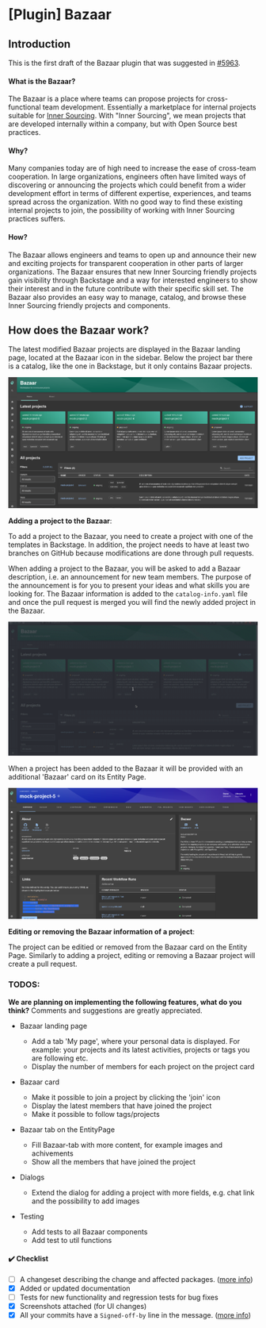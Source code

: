 # [Plugin] Bazaar

## Introduction
This is the first draft of the Bazaar plugin that was suggested in [#5963](https://github.com/backstage/backstage/issues/5963).

#### What is the Bazaar?

The Bazaar is a place where teams can propose projects for cross-functional team development. Essentially a marketplace for internal projects suitable for [Inner Sourcing](https://en.wikipedia.org/wiki/Inner_source). With "Inner Sourcing", we mean projects that are developed internally within a company, but with Open Source best practices.

#### Why?

Many companies today are of high need to increase the ease of cross-team cooperation. In large organizations, engineers often have limited ways of discovering or announcing the projects which could benefit from a wider development effort in terms of different expertise, experiences, and teams spread across the organization. With no good way to find these existing internal projects to join, the possibility of working with Inner Sourcing practices suffers.

#### How?

The Bazaar allows engineers and teams to open up and announce their new and exciting projects for transparent cooperation in other parts of larger organizations. The Bazaar ensures that new Inner Sourcing friendly projects gain visibility through Backstage and a way for interested engineers to show their interest and in the future contribute with their specific skill set. The Bazaar also provides an easy way to manage, catalog, and browse these Inner Sourcing friendly projects and components.

## How does the Bazaar work?

The latest modified Bazaar projects are displayed in the Bazaar landing page, located at the Bazaar icon in the sidebar. Below the project bar there is a catalog, like the one in Backstage, but it only contains Bazaar projects.

![home](media/home.png)

**Adding a project to the Bazaar**:

To add a project to the Bazaar, you need to create a project with one of the templates in Backstage. In addition, the project needs to have at least two branches on GitHub because modifications are done through pull requests.

When adding a project to the Bazaar, you will be asked to add a Bazaar description, i.e. an announcement for new team members. The purpose of the announcement is for you to present your ideas and what skills you are looking for. The Bazaar information is added to the `catalog-info.yaml` file and once the pull request is merged you will find the newly added project in the Bazaar.

![add project](media/add_project.gif)

When a project has been added to the Bazaar it will be provided with an additional 'Bazaar' card on its Entity Page.

![project](media/project.png)

**Editing or removing the Bazaar information of a project**:

The project can be editied or removed from the Bazaar card on the Entity Page. Similarly to adding a project, editing or removing a Bazaar project will create a pull request.

### TODOS:

**We are planning on implementing the following features, what do you think?** Comments and suggestions are greatly appreciated.

- Bazaar landing page

  - Add a tab 'My page', where your personal data is displayed. For example: your projects and its latest activities, projects or tags you are following etc.
  - Display the number of members for each project on the project card

- Bazaar card

  - Make it possible to join a project by clicking the 'join' icon
  - Display the latest members that have joined the project
  - Make it possible to follow tags/projects

- Bazaar tab on the EntityPage

  - Fill Bazaar-tab with more content, for example images and achivements
  - Show all the members that have joined the project

- Dialogs

  - Extend the dialog for adding a project with more fields, e.g. chat link and the possibility to add images

- Testing
  - Add tests to all Bazaar components
  - Add test to util functions


#### :heavy_check_mark: Checklist

- [ ] A changeset describing the change and affected packages. ([more info](https://github.com/backstage/backstage/blob/master/CONTRIBUTING.md#creating-changesets))
- [x] Added or updated documentation
- [ ] Tests for new functionality and regression tests for bug fixes
- [x] Screenshots attached (for UI changes)
- [x] All your commits have a `Signed-off-by` line in the message. ([more info](https://github.com/backstage/backstage/blob/master/CONTRIBUTING.md#developer-certificate-of-origin))
